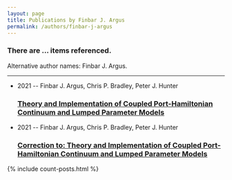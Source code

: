 ```yaml
---
layout: page
title: Publications by Finbar J. Argus
permalink: /authors/finbar-j-argus
---
```


<h3 id="number-posts">There are ... items referenced.</h3>
<p id='info-authors'>Alternative author names: Finbar J. Argus.</p>
<hr />
<ul class="post-list">
<li><span class='post-meta'>2021 -- Finbar J. Argus, Chris P. Bradley, Peter J. Hunter</span><h3><a class='post-link' href="{{ site.baseurl }}/theory-and-implementation-of-coupled-port-hamiltonian-continuum-and-lumped-parameter-models">Theory and Implementation of Coupled Port-Hamiltonian Continuum and Lumped Parameter Models</a></h3></li>
<li><span class='post-meta'>2021 -- Finbar J. Argus, Chris P. Bradley, Peter J. Hunter</span><h3><a class='post-link' href="{{ site.baseurl }}/correction-to-theory-and-implementation-of-coupled-port-hamiltonian-continuum-and-lumped-parameter-models">Correction to: Theory and Implementation of Coupled Port-Hamiltonian Continuum and Lumped Parameter Models</a></h3></li>

</ul>
{% include count-posts.html %}
